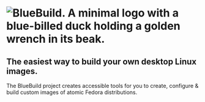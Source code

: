 # ![BlueBuild. A minimal logo with a blue-billed duck holding a golden wrench in its beak.](https://github.com/blue-build/.github/assets/60004820/337323ed-70e4-4025-8c73-e8fe0c183c7c)
## The easiest way to build your own desktop Linux images.
The BlueBuild project creates accessible tools for you to create, configure & build custom images of atomic Fedora distributions.
